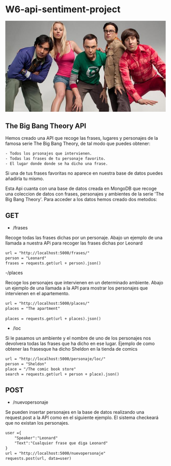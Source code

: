 # W6-api-sentiment-project
![img](https://raw.githubusercontent.com/SergioCaler0/W6-api-sentiment-project/main/img/thebigbangtheory.jpg)
## The Big Bang Theory API

Hemos creado una API que recoge las frases, lugares y personajes de la famosa serie The Big Bang Theory, de tal modo que puedes obtener:

    - Todos los prsonajes que intervienen.
    - Todas las frases de tu personaje favorito.
    - El lugar donde donde se ha dicho una frase.

Si una de tus frases favoritas no aparece en nuestra base de datos puedes añadirla tu mismo.

Esta Api cuanta con una base de datos creada en MongoDB que recoge una coleccion de datos con frases, personajes y ambientes de la serie 'The Big Bang Theory'.
Para acceder a los datos hemos creado dos metodos:


## GET

- /frases

Recoge todas las frases dichas por un personaje. Abajo un ejemplo de una llamada a nuestra APi para recoger las frases dichas por Leonard

```
url = "http://localhost:5000/frases/"
person = "Leonard"
frases = requests.get(url + person).json()
```

-/places

Recoge los personajes que intervienen en un determinado ambiente. Abajo un ejemplo de una llamada a la API para mostrar los personajes que intervienen en el apartemento.

```
url = "http://localhost:5000/places/"
places = "The apartment"

places = requests.get(url + places).json()
```

- /loc

Si le pasamos un ambiente y el nombre de uno de los personajes nos devolvera todas las frases que ha dicho en ese lugar. Ejemplo de como obtener las frasesque ha dicho Sheldon en la tienda de comics

```
url = "http://localhost:5000/personaje/loc/"
person = "Sheldon"
place = "/The comic book store"
search = requests.get(url + person + place).json()
```


## POST

- /nuevopersonaje

Se pueden insertar personajes en la base de datos realizando una request.post a la API como en el siguiente ejemplo. El sistema checkeará que no existan los personajes.

```
user ={
    "Speaker":"Leonard"
    "Text":"Cualquier frase que diga Leonard"
}
url = "http://localhost:5000/nuevopersonaje"
requests.post(url, data=user)
```
